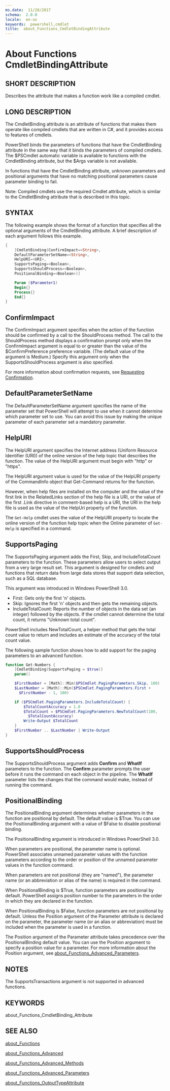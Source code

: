 ```yaml
---
ms.date:  11/28/2017
schema:  2.0.0
locale:  en-us
keywords:  powershell,cmdlet
title:  about_Functions_CmdletBindingAttribute
---
```


# About Functions CmdletBindingAttribute

## SHORT DESCRIPTION

Describes the attribute that makes a function work like a compiled cmdlet.

## LONG DESCRIPTION

The CmdletBinding attribute is an attribute of functions that makes
them operate like compiled cmdlets that are written in C#, and it
provides access to features of cmdlets.

PowerShell binds the parameters of functions that have the
CmdletBinding attribute in the same way that it binds the parameters of
compiled cmdlets. The $PSCmdlet automatic variable is available to
functions with the CmdletBinding attribute, but the $Args variable
is not available.

In functions that have the CmdletBinding attribute, unknown parameters
and positional arguments that have no matching positional parameters
cause parameter binding to fail.

Note: Compiled cmdlets use the required Cmdlet attribute, which is similar
to the CmdletBinding attribute that is described in this topic.

## SYNTAX

The following example shows the format of a function that specifies all
the optional arguments of the CmdletBinding attribute. A brief description
of each argument follows this example.

```powershell
{
    [CmdletBinding(ConfirmImpact=<String>,
    DefaultParameterSetName=<String>,
    HelpURI=<URI>,
    SupportsPaging=<Boolean>,
    SupportsShouldProcess=<Boolean>,
    PositionalBinding=<Boolean>)]

    Param ($Parameter1)
    Begin{}
    Process{}
    End{}
}
```

## ConfirmImpact

The ConfirmImpact argument specifies when the action of the function
should be confirmed by a call to the ShouldProcess method. The call to
the ShouldProcess method displays a confirmation prompt only when the
ConfirmImpact argument is equal to or greater than the value of the
$ConfirmPreference preference variable. (The default value of the
argument is Medium.) Specify this argument only when the
SupportsShouldProcess argument is also specified.

For more information about confirmation requests, see [Requesting Confirmation](/powershell/developer/cmdlet/requesting-confirmation).

## DefaultParameterSetName

The DefaultParameterSetName argument specifies the name of the parameter
set that PowerShell will attempt to use when it cannot determine
which parameter set to use. You can avoid this issue by making the
unique parameter of each parameter set a mandatory parameter.

## HelpURI

The HelpURI argument specifies the Internet address (Uniform Resource
Identifier (URI)) of the online version of the help topic that describes
the function. The value of the HelpURI argument must begin with "http"
or "https".

The HelpURI argument value is used for the value of the HelpURI property
of the CommandInfo object that Get-Command returns for the function.

However, when help files are installed on the computer and the value of
the first link in the RelatedLinks section of the help file is a URI,
or the value of the first .Link directive in comment-based help is a URI,
the URI in the help file is used as the value of the HelpUri property
of the function.

The `Get-Help` cmdlet uses the value of the HelpURI property to locate the
online version of the function help topic when the Online parameter
of `Get-Help` is specified in a command.

## SupportsPaging

The SupportsPaging argument adds the First, Skip, and IncludeTotalCount
parameters to the function. These parameters allow users to select
output from a very large result set. This argument is designed for cmdlets
and functions that return data from large data stores that support data
selection, such as a SQL database.

This argument was introduced in Windows PowerShell 3.0.

* First: Gets only the first 'n' objects.
* Skip:  Ignores the first 'n' objects and then gets the remaining objects.
* IncludeTotalCount: Reports the number of objects in the data set (an integer)
followed by the objects. If the cmdlet cannot determine the total count, it
returns "Unknown total count".

PowerShell includes NewTotalCount, a helper method that gets the
total count value to return and includes an estimate of the accuracy of the
total count value.

The following sample function shows how to add support for the paging parameters
to an advanced function.

```powershell
function Get-Numbers {
    [CmdletBinding(SupportsPaging = $true)]
    param()

    $FirstNumber = [Math]::Min($PSCmdlet.PagingParameters.Skip, 100)
    $LastNumber = [Math]::Min($PSCmdlet.PagingParameters.First +
      $FirstNumber - 1, 100)

    if ($PSCmdlet.PagingParameters.IncludeTotalCount) {
        $TotalCountAccuracy = 1.0
        $TotalCount = $PSCmdlet.PagingParameters.NewTotalCount(100,
          $TotalCountAccuracy)
        Write-Output $TotalCount
    }
    $FirstNumber .. $LastNumber | Write-Output
}
```

## SupportsShouldProcess

The SupportsShouldProcess argument adds **Confirm** and **WhatIf** parameters
to the function. The **Confirm** parameter prompts the user before it runs
the command on each object in the pipeline. The **WhatIf** parameter lists the
changes that the command would make, instead of running the command.

## PositionalBinding

The PositionalBinding argument determines whether parameters in the function
are positional by default. The default value is $True. You can use the
PositionalBinding argument with a value of $False to disable positional
binding.

The PositionalBinding argument is introduced in Windows PowerShell 3.0.

When parameters are positional, the parameter name is optional.
PowerShell associates unnamed parameter values with the function parameters
according to the order or position of the unnamed parameter values in the
function command.

When parameters are not positional (they are "named"), the parameter
name (or an abbreviation or alias of the name) is required in the command.

When PositionalBinding is $True, function parameters are positional by
default. PowerShell assigns position number to the parameters in
the order in which they are declared in the function.

When PositionalBinding is $False, function parameters are not positional
by default. Unless the Position argument of the Parameter attribute is
declared on the parameter, the parameter name (or an alias or abbreviation)
must be included when the parameter is used in a function.

The Position argument of the Parameter attribute takes precedence over the
PositionalBinding default value. You can use the Position argument to specify
a position value for a parameter. For more information about the Position
argument, see [about_Functions_Advanced_Parameters](about_Functions_Advanced_Parameters.md).

## NOTES

The SupportsTransactions argument is not supported in advanced functions.

## KEYWORDS

about_Functions_CmdletBinding_Attribute

## SEE ALSO

[about_Functions](about_Functions.md)

[about_Functions_Advanced](about_Functions_Advanced.md)

[about_Functions_Advanced_Methods](about_Functions_Advanced_Methods.md)

[about_Functions_Advanced_Parameters](about_Functions_Advanced_Parameters.md)

[about_Functions_OutputTypeAttribute](about_Functions_OutputTypeAttribute.md)